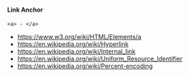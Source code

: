 #### Link Anchor
```
<a> - </a>
```

* https://www.w3.org/wiki/HTML/Elements/a
* https://en.wikipedia.org/wiki/Hyperlink
* https://en.wikipedia.org/wiki/Internal_link
* https://en.wikipedia.org/wiki/Uniform_Resource_Identifier
* https://en.wikipedia.org/wiki/Percent-encoding
